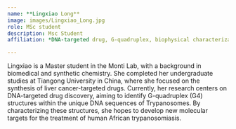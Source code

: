 ```yaml
---
name: **Lingxiao Long**
image: images/Lingxiao_Long.jpg
role: MSc student
description: Msc Student
affiliation: *DNA-targeted drug, G-quadruplex, biophysical characterization*

---
```


Lingxiao is a Master student in the Monti Lab, with a background in biomedical and synthetic chemistry. She completed her undergraduate studies at Tiangong University in China, where she focused on the synthesis of liver cancer-targeted drugs. Currently, her research centers on DNA-targeted drug discovery, aiming to identify G-quadruplex (G4) structures within the unique DNA sequences of Trypanosomes. By characterizing these structures, she hopes to develop new molecular targets for the treatment of human African trypanosomiasis.

